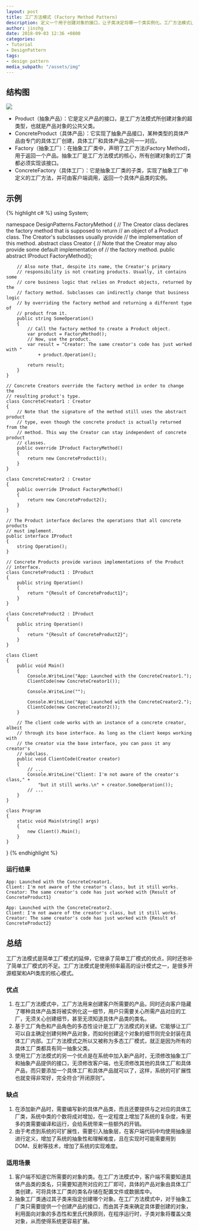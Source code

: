 ```yaml
---
layout: post
title: 工厂方法模式 (Factory Method Pattern)
description: 定义一个用于创建对象的接口，让子类决定将哪一个类实例化。工厂方法模式让一个类的实例化延迟到其子类。
author: jinzhg
date: 2018-09-03 12:36 +0800
categories:
- Tutorial
- DesignPattern
tags:
- design pattern
media_subpath: "/assets/img"
---
```


## 结构图
![](factory-method-pattern.png)

- Product（抽象产品）：它是定义产品的接口，是工厂方法模式所创建对象的超类型，也就是产品对象的公共父类。
- ConcreteProduct（具体产品）：它实现了抽象产品接口，某种类型的具体产品由专门的具体工厂创建，具体工厂和具体产品之间一一对应。
- Factory（抽象工厂）：在抽象工厂类中，声明了工厂方法(Factory Method)，用于返回一个产品。抽象工厂是工厂方法模式的核心，所有创建对象的工厂类都必须实现该接口。
- ConcreteFactory（具体工厂）：它是抽象工厂类的子类，实现了抽象工厂中定义的工厂方法，并可由客户端调用，返回一个具体产品类的实例。

## 示例
{% highlight c# %}
using System;

namespace DesignPatterns.FactoryMethod
{
    // The Creator class declares the factory method that is supposed to return
    // an object of a Product class. The Creator's subclasses usually provide
    // the implementation of this method.
    abstract class Creator
    {
        // Note that the Creator may also provide some default implementation of
        // the factory method.
        public abstract IProduct FactoryMethod();

        // Also note that, despite its name, the Creator's primary
        // responsibility is not creating products. Usually, it contains some
        // core business logic that relies on Product objects, returned by the
        // factory method. Subclasses can indirectly change that business logic
        // by overriding the factory method and returning a different type of
        // product from it.
        public string SomeOperation()
        {
            // Call the factory method to create a Product object.
            var product = FactoryMethod();
            // Now, use the product.
            var result = "Creator: The same creator's code has just worked with "
                + product.Operation();

            return result;
        }
    }

    // Concrete Creators override the factory method in order to change the
    // resulting product's type.
    class ConcreteCreator1 : Creator
    {
        // Note that the signature of the method still uses the abstract product
        // type, even though the concrete product is actually returned from the
        // method. This way the Creator can stay independent of concrete product
        // classes.
        public override IProduct FactoryMethod()
        {
            return new ConcreteProduct1();
        }
    }

    class ConcreteCreator2 : Creator
    {
        public override IProduct FactoryMethod()
        {
            return new ConcreteProduct2();
        }
    }

    // The Product interface declares the operations that all concrete products
    // must implement.
    public interface IProduct
    {
        string Operation();
    }

    // Concrete Products provide various implementations of the Product
    // interface.
    class ConcreteProduct1 : IProduct
    {
        public string Operation()
        {
            return "{Result of ConcreteProduct1}";
        }
    }

    class ConcreteProduct2 : IProduct
    {
        public string Operation()
        {
            return "{Result of ConcreteProduct2}";
        }
    }

    class Client
    {
        public void Main()
        {
            Console.WriteLine("App: Launched with the ConcreteCreator1.");
            ClientCode(new ConcreteCreator1());
            
            Console.WriteLine("");

            Console.WriteLine("App: Launched with the ConcreteCreator2.");
            ClientCode(new ConcreteCreator2());
        }

        // The client code works with an instance of a concrete creator, albeit
        // through its base interface. As long as the client keeps working with
        // the creator via the base interface, you can pass it any creator's
        // subclass.
        public void ClientCode(Creator creator)
        {
            // ...
            Console.WriteLine("Client: I'm not aware of the creator's class," +
                "but it still works.\n" + creator.SomeOperation());
            // ...
        }
    }

    class Program
    {
        static void Main(string[] args)
        {
            new Client().Main();
        }
    }
}
{% endhighlight %}

### 运行结果
```
App: Launched with the ConcreteCreator1.
Client: I'm not aware of the creator's class, but it still works.
Creator: The same creator's code has just worked with {Result of ConcreteProduct1}

App: Launched with the ConcreteCreator2.
Client: I'm not aware of the creator's class, but it still works.
Creator: The same creator's code has just worked with {Result of ConcreteProduct2}
```

## 总结
工厂方法模式是简单工厂模式的延伸，它继承了简单工厂模式的优点，同时还弥补了简单工厂模式的不足。工厂方法模式是使用频率最高的设计模式之一，是很多开源框架和API类库的核心模式。

### 优点
1. 在工厂方法模式中，工厂方法用来创建客户所需要的产品，同时还向客户隐藏了哪种具体产品类将被实例化这一细节，用户只需要关心所需产品对应的工厂，无须关心创建细节，甚至无须知道具体产品类的类名。
2. 基于工厂角色和产品角色的多态性设计是工厂方法模式的关键。它能够让工厂可以自主确定创建何种产品对象，而如何创建这个对象的细节则完全封装在具体工厂内部。工厂方法模式之所以又被称为多态工厂模式，就正是因为所有的具体工厂类都具有同一抽象父类。
3. 使用工厂方法模式的另一个优点是在系统中加入新产品时，无须修改抽象工厂和抽象产品提供的接口，无须修改客户端，也无须修改其他的具体工厂和具体产品，而只要添加一个具体工厂和具体产品就可以了，这样，系统的可扩展性也就变得非常好，完全符合“开闭原则”。

### 缺点
1. 在添加新产品时，需要编写新的具体产品类，而且还要提供与之对应的具体工厂类，系统中类的个数将成对增加，在一定程度上增加了系统的复杂度，有更多的类需要编译和运行，会给系统带来一些额外的开销。
2. 由于考虑到系统的可扩展性，需要引入抽象层，在客户端代码中均使用抽象层进行定义，增加了系统的抽象性和理解难度，且在实现时可能需要用到DOM、反射等技术，增加了系统的实现难度。

### 适用场景
1. 客户端不知道它所需要的对象的类。在工厂方法模式中，客户端不需要知道具体产品类的类名，只需要知道所对应的工厂即可，具体的产品对象由具体工厂类创建，可将具体工厂类的类名存储在配置文件或数据库中。
2. 抽象工厂类通过其子类来指定创建哪个对象。在工厂方法模式中，对于抽象工厂类只需要提供一个创建产品的接口，而由其子类来确定具体要创建的对象，利用面向对象的多态性和里氏代换原则，在程序运行时，子类对象将覆盖父类对象，从而使得系统更容易扩展。